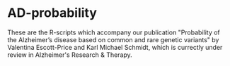 # AD-probability
These are the R-scripts which accompany our publication "Probability of the Alzheimer’s disease based on common and rare genetic variants" by Valentina Escott-Price and Karl Michael Schmidt, which is currectly under review in Alzheimer's Research & Therapy.
